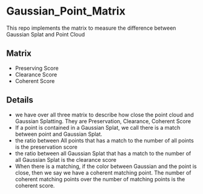 # Gaussian_Point_Matrix
This repo implements the matrix to measure the difference between Gaussian Splat and Point Cloud 

## Matrix
- Preserving Score
- Clearance Score
- Coherent Score

## Details
- we have over all three matrix to describe how close the point cloud and Gaussian Splatting. They are Preservation, Clearance, Coherent Score
- If a point is contained in a Gaussian Splat, we call there is a match between point and Gaussian Splat.
- the ratio between All points that has a match to the number of all points is the preservation score
- the ratio between all Gaussian Splat that has a match to the number of all Gaussian Splat is the clearance score
- When there is a matching, if the color between Gaussian and the point is close, then we say we have a coherent matching point. The number of coherent matching points over the number of matching points is the coherent score.
